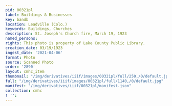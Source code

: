 ```yaml
---
pid: 00321pl
label: Buildings & Businesses
key: bandb
location: Leadville (Colo.)
keywords: Buildings, Churches
description: St. Joseph's Church fire, March 19, 1923
named_persons: 
rights: This photo is property of Lake County Public Library.
creation_date: 03/19/1923
ingest_date: '2021-04-06'
format: Photo
source: Scanned Photo
order: '2890'
layout: cmhc_item
thumbnail: "/img/derivatives/iiif/images/00321pl/full/250,/0/default.jpg"
full: "/img/derivatives/iiif/images/00321pl/full/1140,/0/default.jpg"
manifest: "/img/derivatives/iiif/00321pl/manifest.json"
collection: cmhc
! '': 
---
```

